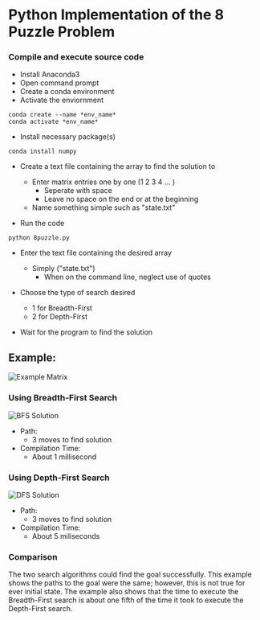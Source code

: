 # Python Implementation of the 8 Puzzle Problem

### Compile and execute source code 

* Install Anaconda3
* Open command prompt 
* Create a conda environment 
* Activate the enviornment 
```
conda create --name *env_name*
conda activate *env_name*
```

* Install necessary package(s) 
```
conda install numpy
```

* Create a text file containing the array to find the solution to 
	* Enter matrix entries one by one (1 2 3 4 ... )
		* Seperate with space 
		* Leave no space on the end or at the beginning 
	* Name something simple such as "state.txt"
	
* Run the code 
```
python 8puzzle.py
```

* Enter the text file containing the desired array 
	* Simply ("state.txt")
		* When on the command line, neglect use of quotes 

* Choose the type of search desired 
	* 1 for Breadth-First 
	* 2 for Depth-First 

* Wait for the program to find the solution

## Example: 

![Example Matrix](https://github.com/njenn001/cs480/PY_8puzzle/sample.JPG)

### Using Breadth-First Search 

![BFS Solution](https://github.com/njenn001/cs480/PY_8puzzle/sampleBreadth.JPG)
* Path: 
	* 3 moves to find solution 
* Compilation Time:
	* About 1 millisecond 	

### Using Depth-First Search
![DFS Solution](https://github.com/njenn001/cs480/PY_8puzzle/sampleDepth.JPG)
* Path: 
	* 3 moves to find solution 
* Compilation Time: 
	* About 5 miliseconds 

### Comparison 
The two search algorithms could find the goal successfully. This example shows the paths to the goal were the same; however, this is not true for ever initial state. The example also shows that the time to execute the Breadth-First search is about one fifth of the time it took to execute the Depth-First search. 


